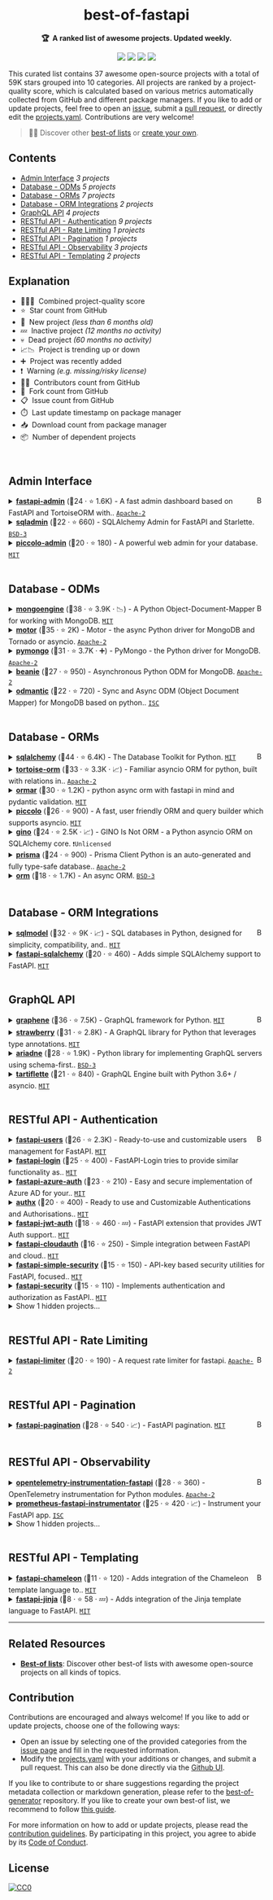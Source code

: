 <!-- markdownlint-disable -->
<h1 align="center">
    best-of-fastapi
    <br>
</h1>

<p align="center">
    <strong>🏆&nbsp; A ranked list of awesome projects. Updated weekly.</strong>
</p>

<p align="center">
    <a href="https://best-of.org" title="Best-of Badge"><img src="http://bit.ly/3o3EHNN"></a>
    <a href="#Contents" title="Project Count"><img src="https://img.shields.io/badge/projects-37-blue.svg?color=5ac4bf"></a>
    <a href="#Contribution" title="Contributions are welcome"><img src="https://img.shields.io/badge/contributions-welcome-green.svg"></a>
    <a href="https://github.com/fkromer/best-of-fastapi/releases" title="Best-of Updates"><img src="https://img.shields.io/github/release-date/fkromer/best-of-fastapi?color=green&label=updated"></a>
</p>

This curated list contains 37 awesome open-source projects with a total of 59K stars grouped into 10 categories. All projects are ranked by a project-quality score, which is calculated based on various metrics automatically collected from GitHub and different package managers. If you like to add or update projects, feel free to open an [issue](https://github.com/fkromer/best-of-fastapi/issues/new/choose), submit a [pull request](https://github.com/fkromer/best-of-fastapi/pulls), or directly edit the [projects.yaml](https://github.com/fkromer/best-of-fastapi/edit/main/projects.yaml). Contributions are very welcome!

> 🧙‍♂️  Discover other [best-of lists](https://best-of.org) or [create your own](https://github.com/best-of-lists/best-of/blob/main/create-best-of-list.md).

## Contents

- [Admin Interface](#admin-interface) _3 projects_
- [Database - ODMs](#database---odms) _5 projects_
- [Database - ORMs](#database---orms) _7 projects_
- [Database - ORM Integrations](#database---orm-integrations) _2 projects_
- [GraphQL API](#graphql-api) _4 projects_
- [RESTful API - Authentication](#restful-api---authentication) _9 projects_
- [RESTful API - Rate Limiting](#restful-api---rate-limiting) _1 projects_
- [RESTful API - Pagination](#restful-api---pagination) _1 projects_
- [RESTful API - Observability](#restful-api---observability) _3 projects_
- [RESTful API - Templating](#restful-api---templating) _2 projects_

## Explanation
- 🥇🥈🥉&nbsp; Combined project-quality score
- ⭐️&nbsp; Star count from GitHub
- 🐣&nbsp; New project _(less than 6 months old)_
- 💤&nbsp; Inactive project _(12 months no activity)_
- 💀&nbsp; Dead project _(60 months no activity)_
- 📈📉&nbsp; Project is trending up or down
- ➕&nbsp; Project was recently added
- ❗️&nbsp; Warning _(e.g. missing/risky license)_
- 👨‍💻&nbsp; Contributors count from GitHub
- 🔀&nbsp; Fork count from GitHub
- 📋&nbsp; Issue count from GitHub
- ⏱️&nbsp; Last update timestamp on package manager
- 📥&nbsp; Download count from package manager
- 📦&nbsp; Number of dependent projects

<br>

## Admin Interface

<a href="#contents"><img align="right" width="15" height="15" src="https://git.io/JtehR" alt="Back to top"></a>

<details><summary><b><a href="https://github.com/fastapi-admin/fastapi-admin">fastapi-admin</a></b> (🥇24 ·  ⭐ 1.6K) - A fast admin dashboard based on FastAPI and TortoiseORM with.. <code><a href="http://bit.ly/3nYMfla">Apache-2</a></code></summary>

- [GitHub](https://github.com/fastapi-admin/fastapi-admin) (👨‍💻 11 · 🔀 220 · 📦 73 · 📋 91 - 27% open · ⏱️ 01.12.2022):

	```
	git clone https://github.com/fastapi-admin/fastapi-admin
	```
- [PyPi](https://pypi.org/project/fastapi-admin) (📥 2.1K / month):
	```
	pip install fastapi-admin
	```
</details>
<details><summary><b><a href="https://github.com/aminalaee/sqladmin">sqladmin</a></b> (🥉22 ·  ⭐ 660) - SQLAlchemy Admin for FastAPI and Starlette. <code><a href="http://bit.ly/3aKzpTv">BSD-3</a></code></summary>

- [GitHub](https://github.com/aminalaee/sqladmin) (👨‍💻 22 · 🔀 83 · 📋 98 - 16% open · ⏱️ 24.11.2022):

	```
	git clone https://github.com/aminalaee/sqladmin
	```
- [PyPi](https://pypi.org/project/sqladmin) (📥 11K / month):
	```
	pip install sqladmin
	```
</details>
<details><summary><b><a href="https://github.com/piccolo-orm/piccolo_admin">piccolo-admin</a></b> (🥉20 ·  ⭐ 180) - A powerful web admin for your database. <code><a href="http://bit.ly/34MBwT8">MIT</a></code></summary>

- [GitHub](https://github.com/piccolo-orm/piccolo_admin) (👨‍💻 15 · 🔀 29 · 📋 98 - 21% open · ⏱️ 07.12.2022):

	```
	git clone https://github.com/piccolo-orm/piccolo_admin
	```
- [PyPi](https://pypi.org/project/piccolo-admin) (📥 1.5K / month):
	```
	pip install piccolo-admin
	```
</details>
<br>

## Database - ODMs

<a href="#contents"><img align="right" width="15" height="15" src="https://git.io/JtehR" alt="Back to top"></a>

<details><summary><b><a href="https://github.com/MongoEngine/mongoengine">mongoengine</a></b> (🥇38 ·  ⭐ 3.9K · 📉) - A Python Object-Document-Mapper for working with MongoDB. <code><a href="http://bit.ly/34MBwT8">MIT</a></code></summary>

- [GitHub](https://github.com/MongoEngine/mongoengine) (👨‍💻 380 · 🔀 1.1K · 📦 18K · 📋 1.6K - 21% open · ⏱️ 24.10.2022):

	```
	git clone https://github.com/MongoEngine/mongoengine
	```
- [PyPi](https://pypi.org/project/mongoengine) (📥 820K / month):
	```
	pip install mongoengine
	```
</details>
<details><summary><b><a href="https://github.com/mongodb/motor">motor</a></b> (🥈35 ·  ⭐ 2K) - Motor - the async Python driver for MongoDB and Tornado or asyncio. <code><a href="http://bit.ly/3nYMfla">Apache-2</a></code></summary>

- [GitHub](https://github.com/mongodb/motor) (👨‍💻 41 · 🔀 180 · 📦 42K · ⏱️ 21.11.2022):

	```
	git clone https://github.com/mongodb/motor
	```
- [PyPi](https://pypi.org/project/motor) (📥 4.3M / month):
	```
	pip install motor
	```
</details>
<details><summary><b><a href="https://github.com/mongodb/mongo-python-driver">pymongo</a></b> (🥉31 ·  ⭐ 3.7K · ➕) - PyMongo - the Python driver for MongoDB. <code><a href="http://bit.ly/3nYMfla">Apache-2</a></code></summary>

- [GitHub](https://github.com/mongodb/mongo-python-driver) (👨‍💻 200 · 🔀 980 · ⏱️ 06.12.2022):

	```
	git clone https://github.com/mongodb/mongo-python-driver
	```
- [PyPi](https://pypi.org/project/pymongo) (📥 24M / month):
	```
	pip install pymongo
	```
</details>
<details><summary><b><a href="https://github.com/roman-right/beanie">beanie</a></b> (🥉27 ·  ⭐ 950) - Asynchronous Python ODM for MongoDB. <code><a href="http://bit.ly/3nYMfla">Apache-2</a></code></summary>

- [GitHub](https://github.com/roman-right/beanie) (👨‍💻 33 · 🔀 91 · 📦 450 · 📋 200 - 55% open · ⏱️ 01.12.2022):

	```
	git clone https://github.com/roman-right/beanie
	```
- [PyPi](https://pypi.org/project/beanie) (📥 36K / month):
	```
	pip install beanie
	```
</details>
<details><summary><b><a href="https://github.com/art049/odmantic">odmantic</a></b> (🥉22 ·  ⭐ 720) - Sync and Async ODM (Object Document Mapper) for MongoDB based on python.. <code><a href="http://bit.ly/3hkKRql">ISC</a></code></summary>

- [GitHub](https://github.com/art049/odmantic) (👨‍💻 17 · 🔀 66 · 📋 110 - 31% open · ⏱️ 24.11.2022):

	```
	git clone https://github.com/art049/odmantic
	```
- [PyPi](https://pypi.org/project/odmantic) (📥 19K / month):
	```
	pip install odmantic
	```
</details>
<br>

## Database - ORMs

<a href="#contents"><img align="right" width="15" height="15" src="https://git.io/JtehR" alt="Back to top"></a>

<details><summary><b><a href="https://github.com/sqlalchemy/sqlalchemy">sqlalchemy</a></b> (🥇44 ·  ⭐ 6.4K) - The Database Toolkit for Python. <code><a href="http://bit.ly/34MBwT8">MIT</a></code></summary>

- [GitHub](https://github.com/sqlalchemy/sqlalchemy) (👨‍💻 580 · 🔀 1K · 📥 39K · 📦 470K · 📋 7K - 2% open · ⏱️ 08.12.2022):

	```
	git clone https://github.com/sqlalchemy/sqlalchemy
	```
- [PyPi](https://pypi.org/project/sqlalchemy) (📥 61M / month):
	```
	pip install sqlalchemy
	```
</details>
<details><summary><b><a href="https://github.com/tortoise/tortoise-orm">tortoise-orm</a></b> (🥈33 ·  ⭐ 3.3K · 📈) - Familiar asyncio ORM for python, built with relations in.. <code><a href="http://bit.ly/3nYMfla">Apache-2</a></code></summary>

- [GitHub](https://github.com/tortoise/tortoise-orm) (👨‍💻 120 · 🔀 280 · 📥 9 · 📦 3.5K · 📋 820 - 44% open · ⏱️ 28.11.2022):

	```
	git clone https://github.com/tortoise/tortoise-orm
	```
- [PyPi](https://pypi.org/project/tortoise-orm) (📥 78K / month):
	```
	pip install tortoise-orm
	```
</details>
<details><summary><b><a href="https://github.com/collerek/ormar">ormar</a></b> (🥈30 ·  ⭐ 1.2K) - python async orm with fastapi in mind and pydantic validation. <code><a href="http://bit.ly/34MBwT8">MIT</a></code></summary>

- [GitHub](https://github.com/collerek/ormar) (👨‍💻 29 · 🔀 59 · 📦 480 · 📋 210 - 20% open · ⏱️ 23.11.2022):

	```
	git clone https://github.com/collerek/ormar
	```
- [PyPi](https://pypi.org/project/ormar) (📥 15K / month):
	```
	pip install ormar
	```
</details>
<details><summary><b><a href="https://github.com/piccolo-orm/piccolo">piccolo</a></b> (🥉26 ·  ⭐ 900) - A fast, user friendly ORM and query builder which supports asyncio. <code><a href="http://bit.ly/34MBwT8">MIT</a></code></summary>

- [GitHub](https://github.com/piccolo-orm/piccolo) (👨‍💻 36 · 🔀 62 · 📦 120 · 📋 250 - 26% open · ⏱️ 07.12.2022):

	```
	git clone https://github.com/piccolo-orm/piccolo
	```
- [PyPi](https://pypi.org/project/piccolo) (📥 7.7K / month):
	```
	pip install piccolo
	```
</details>
<details><summary><b><a href="https://github.com/python-gino/gino">gino</a></b> (🥉24 ·  ⭐ 2.5K · 📈) - GINO Is Not ORM - a Python asyncio ORM on SQLAlchemy core. <code>❗Unlicensed</code></summary>

- [GitHub](https://github.com/python-gino/gino) (👨‍💻 46 · 🔀 150 · 📦 1.3K · 📋 310 - 15% open · ⏱️ 12.02.2022):

	```
	git clone https://github.com/python-gino/gino
	```
- [PyPi](https://pypi.org/project/gino) (📥 23K / month):
	```
	pip install gino
	```
</details>
<details><summary><b><a href="https://github.com/RobertCraigie/prisma-client-py">prisma</a></b> (🥉24 ·  ⭐ 900) - Prisma Client Python is an auto-generated and fully type-safe database.. <code><a href="http://bit.ly/3nYMfla">Apache-2</a></code></summary>

- [GitHub](https://github.com/RobertCraigie/prisma-client-py) (👨‍💻 18 · 🔀 42 · 📦 100 · 📋 260 - 46% open · ⏱️ 08.12.2022):

	```
	git clone https://github.com/RobertCraigie/prisma-client-py
	```
- [PyPi](https://pypi.org/project/prisma) (📥 4.8K / month):
	```
	pip install prisma
	```
</details>
<details><summary><b><a href="https://github.com/encode/orm">orm</a></b> (🥉18 ·  ⭐ 1.7K) - An async ORM. <code><a href="http://bit.ly/3aKzpTv">BSD-3</a></code></summary>

- [GitHub](https://github.com/encode/orm) (👨‍💻 18 · 🔀 92 · 📋 79 - 20% open · ⏱️ 30.08.2022):

	```
	git clone https://github.com/encode/orm
	```
- [PyPi](https://pypi.org/project/orm) (📥 4.6K / month):
	```
	pip install orm
	```
</details>
<br>

## Database - ORM Integrations

<a href="#contents"><img align="right" width="15" height="15" src="https://git.io/JtehR" alt="Back to top"></a>

<details><summary><b><a href="https://github.com/tiangolo/sqlmodel">sqlmodel</a></b> (🥇32 ·  ⭐ 9K · 📈) - SQL databases in Python, designed for simplicity, compatibility, and.. <code><a href="http://bit.ly/34MBwT8">MIT</a></code></summary>

- [GitHub](https://github.com/tiangolo/sqlmodel) (👨‍💻 54 · 🔀 380 · 📦 2.3K · 📋 300 - 53% open · ⏱️ 12.11.2022):

	```
	git clone https://github.com/tiangolo/sqlmodel
	```
- [PyPi](https://pypi.org/project/sqlmodel) (📥 400K / month):
	```
	pip install sqlmodel
	```
</details>
<details><summary><b><a href="https://github.com/mfreeborn/fastapi-sqlalchemy">fastapi-sqlalchemy</a></b> (🥉20 ·  ⭐ 460) - Adds simple SQLAlchemy support to FastAPI. <code><a href="http://bit.ly/34MBwT8">MIT</a></code></summary>

- [GitHub](https://github.com/mfreeborn/fastapi-sqlalchemy) (👨‍💻 5 · 🔀 32 · 📦 840 · 📋 19 - 52% open · ⏱️ 25.09.2022):

	```
	git clone https://github.com/mfreeborn/fastapi-sqlalchemy
	```
- [PyPi](https://pypi.org/project/fastapi-sqlalchemy) (📥 45K / month):
	```
	pip install fastapi-sqlalchemy
	```
</details>
<br>

## GraphQL API

<a href="#contents"><img align="right" width="15" height="15" src="https://git.io/JtehR" alt="Back to top"></a>

<details><summary><b><a href="https://github.com/graphql-python/graphene">graphene</a></b> (🥇36 ·  ⭐ 7.5K) - GraphQL framework for Python. <code><a href="http://bit.ly/34MBwT8">MIT</a></code></summary>

- [GitHub](https://github.com/graphql-python/graphene) (👨‍💻 190 · 🔀 770 · 📦 14K · 📋 970 - 10% open · ⏱️ 01.12.2022):

	```
	git clone https://github.com/graphql-python/graphene
	```
- [PyPi](https://pypi.org/project/graphene) (📥 1.9M / month):
	```
	pip install graphene
	```
</details>
<details><summary><b><a href="https://github.com/strawberry-graphql/strawberry">strawberry</a></b> (🥈31 ·  ⭐ 2.8K) - A GraphQL library for Python that leverages type annotations. <code><a href="http://bit.ly/34MBwT8">MIT</a></code></summary>

- [GitHub](https://github.com/strawberry-graphql/strawberry) (👨‍💻 160 · 🔀 330 · 📥 350 · 📦 840 · 📋 600 - 37% open · ⏱️ 08.12.2022):

	```
	git clone https://github.com/strawberry-graphql/strawberry
	```
- [PyPi](https://pypi.org/project/strawberry) (📥 350 / month):
	```
	pip install strawberry
	```
</details>
<details><summary><b><a href="https://github.com/mirumee/ariadne">ariadne</a></b> (🥉28 ·  ⭐ 1.9K) - Python library for implementing GraphQL servers using schema-first.. <code><a href="http://bit.ly/3aKzpTv">BSD-3</a></code></summary>

- [GitHub](https://github.com/mirumee/ariadne) (👨‍💻 62 · 🔀 150 · 📋 250 - 12% open · ⏱️ 30.11.2022):

	```
	git clone https://github.com/mirumee/ariadne
	```
- [PyPi](https://pypi.org/project/ariadne) (📥 160K / month):
	```
	pip install ariadne
	```
</details>
<details><summary><b><a href="https://github.com/tartiflette/tartiflette">tartiflette</a></b> (🥉21 ·  ⭐ 840) - GraphQL Engine built with Python 3.6+ / asyncio. <code><a href="http://bit.ly/34MBwT8">MIT</a></code></summary>

- [GitHub](https://github.com/tartiflette/tartiflette) (👨‍💻 27 · 🔀 40 · 📋 140 - 6% open · ⏱️ 20.01.2022):

	```
	git clone https://github.com/tartiflette/tartiflette
	```
- [PyPi](https://pypi.org/project/tartiflette) (📥 3.4K / month):
	```
	pip install tartiflette
	```
</details>
<br>

## RESTful API - Authentication

<a href="#contents"><img align="right" width="15" height="15" src="https://git.io/JtehR" alt="Back to top"></a>

<details><summary><b><a href="https://github.com/fastapi-users/fastapi-users">fastapi-users</a></b> (🥇26 ·  ⭐ 2.3K) - Ready-to-use and customizable users management for FastAPI. <code><a href="http://bit.ly/34MBwT8">MIT</a></code></summary>

- [GitHub](https://github.com/fastapi-users/fastapi-users) (👨‍💻 53 · 🔀 230 · 📥 6 · 📋 220 - 1% open · ⏱️ 04.11.2022):

	```
	git clone https://github.com/fastapi-users/fastapi-users
	```
- [PyPi](https://pypi.org/project/fastapi-users) (📥 29K / month):
	```
	pip install fastapi-users
	```
</details>
<details><summary><b><a href="https://github.com/MushroomMaula/fastapi_login">fastapi-login</a></b> (🥈25 ·  ⭐ 400) - FastAPI-Login tries to provide similar functionality as.. <code><a href="http://bit.ly/34MBwT8">MIT</a></code></summary>

- [GitHub](https://github.com/MushroomMaula/fastapi_login) (👨‍💻 10 · 🔀 45 · 📥 3 · 📦 310 · 📋 48 - 8% open · ⏱️ 18.10.2022):

	```
	git clone https://github.com/MushroomMaula/fastapi_login
	```
- [PyPi](https://pypi.org/project/fastapi-login) (📥 12K / month):
	```
	pip install fastapi-login
	```
</details>
<details><summary><b><a href="https://github.com/Intility/fastapi-azure-auth">fastapi-azure-auth</a></b> (🥈23 ·  ⭐ 210) - Easy and secure implementation of Azure AD for your.. <code><a href="http://bit.ly/34MBwT8">MIT</a></code></summary>

- [GitHub](https://github.com/Intility/fastapi-azure-auth) (👨‍💻 15 · 🔀 35 · 📦 10 · 📋 47 - 8% open · ⏱️ 10.11.2022):

	```
	git clone https://github.com/Intility/fastapi-azure-auth
	```
- [PyPi](https://pypi.org/project/fastapi-azure-auth) (📥 12K / month):
	```
	pip install fastapi-azure-auth
	```
</details>
<details><summary><b><a href="https://github.com/yezz123/authx">authx</a></b> (🥈20 ·  ⭐ 400) - Ready to use and Customizable Authentications and Authorisations.. <code><a href="http://bit.ly/34MBwT8">MIT</a></code></summary>

- [GitHub](https://github.com/yezz123/authx) (👨‍💻 11 · 🔀 31 · 📦 6 · 📋 23 - 13% open · ⏱️ 07.12.2022):

	```
	git clone https://github.com/yezz123/AuthX
	```
- [PyPi](https://pypi.org/project/authx) (📥 1K / month):
	```
	pip install authx
	```
</details>
<details><summary><b><a href="https://github.com/IndominusByte/fastapi-jwt-auth">fastapi-jwt-auth</a></b> (🥉18 ·  ⭐ 460 · 💤) - FastAPI extension that provides JWT Auth support.. <code><a href="http://bit.ly/34MBwT8">MIT</a></code></summary>

- [GitHub](https://github.com/IndominusByte/fastapi-jwt-auth) (👨‍💻 3 · 🔀 75 · 📋 77 - 54% open · ⏱️ 11.11.2020):

	```
	git clone https://github.com/IndominusByte/fastapi-jwt-auth
	```
- [PyPi](https://pypi.org/project/fastapi-jwt-auth) (📥 39K / month):
	```
	pip install fastapi-jwt-auth
	```
</details>
<details><summary><b><a href="https://github.com/tokusumi/fastapi-cloudauth">fastapi-cloudauth</a></b> (🥉16 ·  ⭐ 250) - Simple integration between FastAPI and cloud.. <code><a href="http://bit.ly/34MBwT8">MIT</a></code></summary>

- [GitHub](https://github.com/tokusumi/fastapi-cloudauth) (👨‍💻 6 · 🔀 28 · 📋 44 - 59% open · ⏱️ 12.05.2022):

	```
	git clone https://github.com/tokusumi/fastapi-cloudauth
	```
- [PyPi](https://pypi.org/project/fastapi-cloudauth) (📥 21K / month):
	```
	pip install fastapi-cloudauth
	```
</details>
<details><summary><b><a href="https://github.com/mrtolkien/fastapi_simple_security">fastapi-simple-security</a></b> (🥉15 ·  ⭐ 150) - API-key based security utilities for FastAPI, focused.. <code><a href="http://bit.ly/34MBwT8">MIT</a></code></summary>

- [GitHub](https://github.com/mrtolkien/fastapi_simple_security) (👨‍💻 5 · 🔀 27 · 📋 9 - 11% open · ⏱️ 28.11.2022):

	```
	git clone https://github.com/mrtolkien/fastapi_simple_security
	```
- [PyPi](https://pypi.org/project/fastapi-simple-security) (📥 620 / month):
	```
	pip install fastapi-simple-security
	```
</details>
<details><summary><b><a href="https://github.com/jacobsvante/fastapi-security">fastapi-security</a></b> (🥉15 ·  ⭐ 110) - Implements authentication and authorization as FastAPI.. <code><a href="http://bit.ly/34MBwT8">MIT</a></code></summary>

- [GitHub](https://github.com/jacobsvante/fastapi-security) (👨‍💻 3 · 🔀 4 · 📥 15 · 📦 21 · ⏱️ 15.05.2022):

	```
	git clone https://github.com/jacobsvante/fastapi-security
	```
- [PyPi](https://pypi.org/project/fastapi-security) (📥 1.3K / month):
	```
	pip install fastapi-security
	```
</details>
<details><summary>Show 1 hidden projects...</summary>

- <b><a href="https://github.com/dmontagu/fastapi-auth">fastapi-auth</a></b> (🥉4 ·  ⭐ 94 · 💤) - Auth for use with FastAPI. <code><a href="http://bit.ly/34MBwT8">MIT</a></code>
</details>
<br>

## RESTful API - Rate Limiting

<a href="#contents"><img align="right" width="15" height="15" src="https://git.io/JtehR" alt="Back to top"></a>

<details><summary><b><a href="https://github.com/long2ice/fastapi-limiter">fastapi-limiter</a></b> (🥇20 ·  ⭐ 190) - A request rate limiter for fastapi. <code><a href="http://bit.ly/3nYMfla">Apache-2</a></code></summary>

- [GitHub](https://github.com/long2ice/fastapi-limiter) (👨‍💻 6 · 🔀 29 · 📦 80 · 📋 16 - 37% open · ⏱️ 24.11.2022):

	```
	git clone https://github.com/long2ice/fastapi-limiter
	```
- [PyPi](https://pypi.org/project/fastapi-limiter) (📥 7.7K / month):
	```
	pip install fastapi-limiter
	```
</details>
<br>

## RESTful API - Pagination

<a href="#contents"><img align="right" width="15" height="15" src="https://git.io/JtehR" alt="Back to top"></a>

<details><summary><b><a href="https://github.com/uriyyo/fastapi-pagination">fastapi-pagination</a></b> (🥇28 ·  ⭐ 540 · 📈) - FastAPI pagination. <code><a href="http://bit.ly/34MBwT8">MIT</a></code></summary>

- [GitHub](https://github.com/uriyyo/fastapi-pagination) (👨‍💻 22 · 🔀 72 · 📦 700 · 📋 100 - 6% open · ⏱️ 08.12.2022):

	```
	git clone https://github.com/uriyyo/fastapi-pagination
	```
- [PyPi](https://pypi.org/project/fastapi-pagination) (📥 160K / month):
	```
	pip install fastapi-pagination
	```
</details>
<br>

## RESTful API - Observability

<a href="#contents"><img align="right" width="15" height="15" src="https://git.io/JtehR" alt="Back to top"></a>

<details><summary><b><a href="https://github.com/open-telemetry/opentelemetry-python-contrib">opentelemetry-instrumentation-fastapi</a></b> (🥇28 ·  ⭐ 360) - OpenTelemetry instrumentation for Python modules. <code><a href="http://bit.ly/3nYMfla">Apache-2</a></code></summary>

- [GitHub](https://github.com/open-telemetry/opentelemetry-python-contrib) (👨‍💻 170 · 🔀 270 · 📋 570 - 36% open · ⏱️ 06.12.2022):

	```
	git clone https://github.com/open-telemetry/opentelemetry-python-contrib
	```
- [PyPi](https://pypi.org/project/opentelemetry-instrumentation-fastapi) (📥 530K / month):
	```
	pip install opentelemetry-instrumentation-fastapi
	```
</details>
<details><summary><b><a href="https://github.com/trallnag/prometheus-fastapi-instrumentator">prometheus-fastapi-instrumentator</a></b> (🥉25 ·  ⭐ 420 · 📈) - Instrument your FastAPI app. <code><a href="http://bit.ly/3hkKRql">ISC</a></code></summary>

- [GitHub](https://github.com/trallnag/prometheus-fastapi-instrumentator) (👨‍💻 16 · 🔀 54 · 📦 380 · 📋 61 - 47% open · ⏱️ 23.08.2022):

	```
	git clone https://github.com/trallnag/prometheus-fastapi-instrumentator
	```
- [PyPi](https://pypi.org/project/prometheus-fastapi-instrumentator) (📥 150K / month):
	```
	pip install prometheus-fastapi-instrumentator
	```
</details>
<details><summary>Show 1 hidden projects...</summary>

- <b><a href="https://github.com/wesdu/fastapi-opentracing">fastapi-opentracing</a></b> (🥉7 ·  ⭐ 19) - fastapi opentracing middleware works on k8s. <code><a href="http://bit.ly/34MBwT8">MIT</a></code>
</details>
<br>

## RESTful API - Templating

<a href="#contents"><img align="right" width="15" height="15" src="https://git.io/JtehR" alt="Back to top"></a>

<details><summary><b><a href="https://github.com/mikeckennedy/fastapi-chameleon">fastapi-chameleon</a></b> (🥇11 ·  ⭐ 120) - Adds integration of the Chameleon template language to.. <code><a href="http://bit.ly/34MBwT8">MIT</a></code></summary>

- [GitHub](https://github.com/mikeckennedy/fastapi-chameleon) (👨‍💻 6 · 🔀 25 · 📋 13 - 7% open · ⏱️ 21.09.2022):

	```
	git clone https://github.com/mikeckennedy/fastapi-chameleon
	```
- [PyPi](https://pypi.org/project/fastapi-chameleon) (📥 350 / month):
	```
	pip install fastapi-chameleon
	```
</details>
<details><summary><b><a href="https://github.com/AGeekInside/fastapi-jinja">fastapi-jinja</a></b> (🥉8 ·  ⭐ 58 · 💤) - Adds integration of the Jinja template language to FastAPI. <code><a href="http://bit.ly/34MBwT8">MIT</a></code></summary>

- [GitHub](https://github.com/AGeekInside/fastapi-jinja) (👨‍💻 5 · 🔀 9 · ⏱️ 29.03.2021):

	```
	git clone https://github.com/AGeekInside/fastapi-jinja
	```
- [PyPi](https://pypi.org/project/fastapi-jinja) (📥 68 / month):
	```
	pip install fastapi-jinja
	```
</details>

---

## Related Resources

- [**Best-of lists**](https://best-of.org): Discover other best-of lists with awesome open-source projects on all kinds of topics.

## Contribution

Contributions are encouraged and always welcome! If you like to add or update projects, choose one of the following ways:

- Open an issue by selecting one of the provided categories from the [issue page](https://github.com/fkromer/best-of-fastapi/issues/new/choose) and fill in the requested information.
- Modify the [projects.yaml](https://github.com/fkromer/best-of-fastapi/blob/main/projects.yaml) with your additions or changes, and submit a pull request. This can also be done directly via the [Github UI](https://github.com/fkromer/best-of-fastapi/edit/main/projects.yaml).

If you like to contribute to or share suggestions regarding the project metadata collection or markdown generation, please refer to the [best-of-generator](https://github.com/best-of-lists/best-of-generator) repository. If you like to create your own best-of list, we recommend to follow [this guide](https://github.com/best-of-lists/best-of/blob/main/create-best-of-list.md).

For more information on how to add or update projects, please read the [contribution guidelines](https://github.com/fkromer/best-of-fastapi/blob/main/CONTRIBUTING.md). By participating in this project, you agree to abide by its [Code of Conduct](https://github.com/fkromer/best-of-fastapi/blob/main/.github/CODE_OF_CONDUCT.md).

## License

[![CC0](https://mirrors.creativecommons.org/presskit/buttons/88x31/svg/by-sa.svg)](https://creativecommons.org/licenses/by-sa/4.0/)

